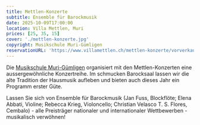 ```yaml
---
title: Mettlen-Konzerte
subtitle: Ensemble für Barockmusik
date: 2025-10-09T17:00:00
location: Villa Mettlen, Muri
prices: [25, 35, 15]
cover: './mettlen-konzerte.jpg'
copyright: Musikschule Muri-Gümligen
reservationURL: 'https://www.villamettlen.ch/mettlen-konzerte/vorverkauf/'
---
```


Die [Musikschule Muri-Gümligen](https://www.villamettlen.ch) organisiert mit den Mettlen-Konzerten eine aussergewöhnliche Konzertreihe. Im schmucken Barocksaal lassen wir die alte Tradition der Hausmusik aufleben und bieten auch dieses Jahr ein Programm erster Güte.

Lassen Sie sich von Ensemble für Barockmusik (Jan Fuss, Blockflöte; Elena Abbati, Violine; Rebecca Krieg, Violoncello; Christian Velasco T. S. Flores, Cembalo) - alle Preisträger nationaler und internationaler Wettbewerben - musikalisch verwöhnen!
